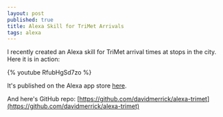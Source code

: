 ```yaml
---
layout: post
published: true
title: Alexa Skill for TriMet Arrivals
tags: alexa
---
```

I recently created an Alexa skill for TriMet arrival times at stops in the city. 
Here it is in action:

{% youtube RfubHgSd7zo %}

It's published on the Alexa app store [here](https://www.amazon.com/David-Merrick-Portland-Bus/dp/B01NB9LCZK/ref=sr_1_1?s=digital-skills&ie=UTF8&qid=1495206264&sr=1-1&keywords=portland+bus).

And here's GitHub repo: [https://github.com/davidmerrick/alexa-trimet](https://github.com/davidmerrick/alexa-trimet)

